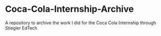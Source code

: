 # Coca-Cola-Internship-Archive
A repository to archive the work I did for the Coca Cola Internship through Stiegler EdTech
